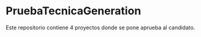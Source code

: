 # PruebaTecnicaGeneration
Este repositorio contiene 4 proyectos donde se pone aprueba al candidato.
